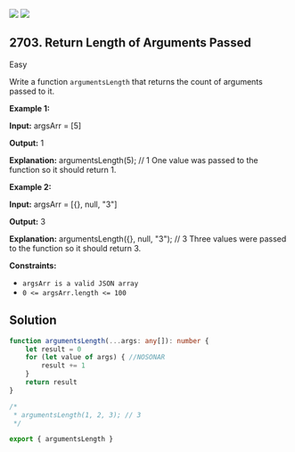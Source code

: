 [![](https://img.shields.io/github/stars/javadev/LeetCode-in-Kotlin?label=Stars&style=flat-square)](https://github.com/javadev/LeetCode-in-Kotlin)
[![](https://img.shields.io/github/forks/javadev/LeetCode-in-Kotlin?label=Fork%20me%20on%20GitHub%20&style=flat-square)](https://github.com/javadev/LeetCode-in-Kotlin/fork)

## 2703\. Return Length of Arguments Passed

Easy

Write a function `argumentsLength` that returns the count of arguments passed to it.

**Example 1:**

**Input:** argsArr = [5]

**Output:** 1

**Explanation:** argumentsLength(5); // 1 One value was passed to the function so it should return 1.

**Example 2:**

**Input:** argsArr = [{}, null, "3"]

**Output:** 3

**Explanation:** argumentsLength({}, null, "3"); // 3 Three values were passed to the function so it should return 3.

**Constraints:**

*   `argsArr is a valid JSON array`
*   `0 <= argsArr.length <= 100`

## Solution

```typescript
function argumentsLength(...args: any[]): number {
    let result = 0
    for (let value of args) { //NOSONAR
        result += 1
    }
    return result
}

/*
 * argumentsLength(1, 2, 3); // 3
 */

export { argumentsLength }
```